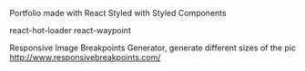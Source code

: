 Portfolio made with React 
Styled with Styled Components 

react-hot-loader
react-waypoint

Responsive Image Breakpoints Generator, generate different sizes of the pic
http://www.responsivebreakpoints.com/